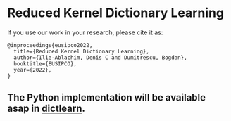# Reduced Kernel Dictionary Learning

If you use our work in your research, please cite it as:
```
@inproceedings{eusipco2022,
  title={Reduced Kernel Dictionary Learning},
  author={Ilie-Ablachim, Denis C and Dumitrescu, Bogdan},
  booktitle={EUSIPCO},
  year={2022},
}
```
## The Python implementation will be available asap in [**dictlearn**](https://pypi.org/project/dictlearn/).
